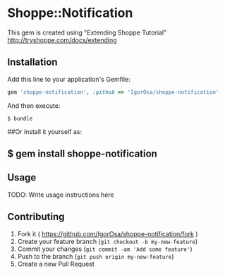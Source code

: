 # Shoppe::Notification

This gem is created using "Extending Shoppe Tutorial" http://tryshoppe.com/docs/extending

## Installation

Add this line to your application's Gemfile:

```ruby
gem 'shoppe-notification', :github => 'IgorOsa/shoppe-notification' 
```

And then execute:

    $ bundle

##Or install it yourself as:

##    $ gem install shoppe-notification

## Usage

TODO: Write usage instructions here

## Contributing

1. Fork it ( https://github.com/IgorOsa/shoppe-notification/fork )
2. Create your feature branch (`git checkout -b my-new-feature`)
3. Commit your changes (`git commit -am 'Add some feature'`)
4. Push to the branch (`git push origin my-new-feature`)
5. Create a new Pull Request
